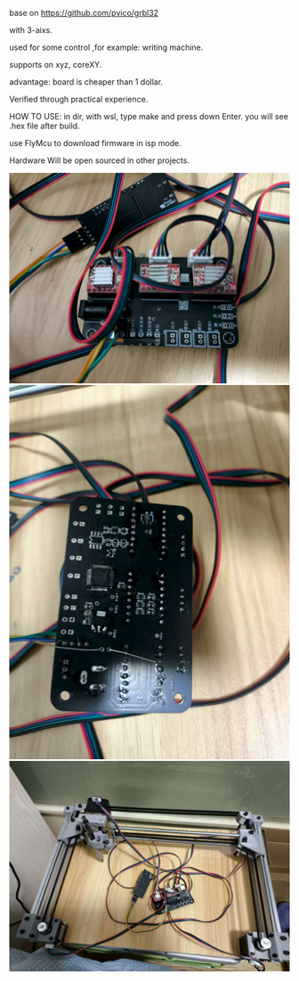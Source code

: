 base on https://github.com/pvico/grbl32

with 3-aixs.


used for some control ,for example:
writing machine.

supports on xyz, coreXY.

advantage: board is cheaper than 1 dollar.

Verified through practical experience.



HOW TO USE:
in dir, with wsl, type make and press down Enter.
you will see .hex file after build.

use FlyMcu to download firmware in isp mode.

Hardware Will be open sourced in other projects.

<img src="doc/img/1.jpg">
<img src="doc/img/2.jpg">
<img src="doc/img/3.jpg">

